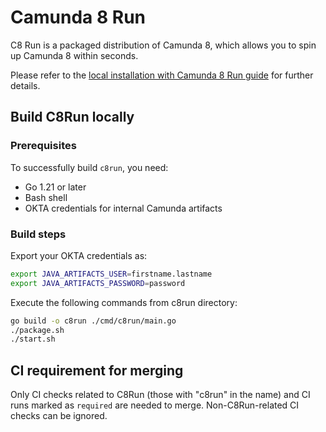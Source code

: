 # Camunda 8 Run

C8 Run is a packaged distribution of Camunda 8, which allows you to spin up Camunda 8 within seconds.

Please refer to the [local installation with Camunda 8 Run guide](https://docs.camunda.io/docs/next/self-managed/setup/deploy/local/c8run/) for further details.

## Build C8Run locally

### Prerequisites

To successfully build `c8run`, you need:

- Go 1.21 or later
- Bash shell
- OKTA credentials for internal Camunda artifacts

### Build steps

Export your OKTA credentials as:

```bash
export JAVA_ARTIFACTS_USER=firstname.lastname
export JAVA_ARTIFACTS_PASSWORD=password
```

Execute the following commands from c8run directory:

```bash
go build -o c8run ./cmd/c8run/main.go
./package.sh
./start.sh
```

## CI requirement for merging

Only CI checks related to C8Run (those with "c8run" in the name) and CI runs marked as `required` are needed to merge. Non-C8Run-related CI checks can be ignored.